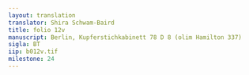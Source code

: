```yaml
---
layout: translation
translator: Shira Schwam-Baird
title: folio 12v
manuscript: Berlin, Kupferstichkabinett 78 D 8 (olim Hamilton 337)
sigla: BT
iip: b012v.tif
milestone: 24
---
```



